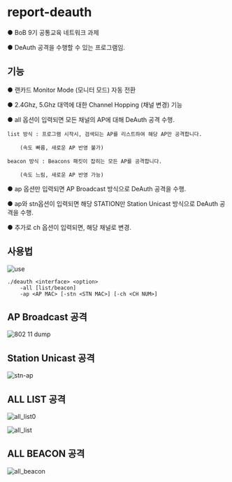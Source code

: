 # report-deauth
● BoB 9기 공통교육 네트워크 과제

● DeAuth 공격을 수행할 수 있는 프로그램임.

## 기능
● 랜카드 Monitor Mode (모니터 모드) 자동 전환

● 2.4Ghz, 5.Ghz 대역에 대한 Channel Hopping (채널 변경) 기능

● all 옵션이 입력되면 모든 채널의 AP에 대해 DeAuth 공격 수행.

	list 방식 : 프로그램 시작시, 검색되는 AP를 리스트하여 해당 AP만 공격합니다.

		(속도 빠름, 새로운 AP 반영 불가)

	beacon 방식 : Beacons 패킷이 잡히는 모든 AP를 공격합니다.

		(속도 느림, 새로운 AP 반영 가능)


● ap 옵션만 입력되면 AP Broadcast 방식으로 DeAuth 공격을 수행.

● ap와 stn옵션이 입력되면 해당 STATION만 Station Unicast 방식으로 DeAuth 공격을 수행.

● 추가로 ch 옵션이 입력되면, 해당 채널로 변경.


## 사용법
![use](https://user-images.githubusercontent.com/12112214/106763853-97937a00-667a-11eb-99e9-6bad31cc73d0.png)

    ./deauth <interface> <option>
        -all [list/beacon]
        -ap <AP MAC> [-stn <STN MAC>] [-ch <CH NUM>]

## AP Broadcast 공격
![802 11 dump](https://user-images.githubusercontent.com/12112214/106185759-95e33580-61e6-11eb-8a7c-7057a3ab7c50.png)

## Station Unicast 공격
![stn-ap](https://user-images.githubusercontent.com/12112214/106764210-eb05c800-667a-11eb-951d-1c191f68a736.png)

## ALL LIST 공격
![all_list0](https://user-images.githubusercontent.com/12112214/106764245-f48f3000-667a-11eb-831f-9d8e98cca60d.png)

![all_list](https://user-images.githubusercontent.com/12112214/106764283-fd800180-667a-11eb-84e3-156e0d3a37b2.png)

## ALL BEACON 공격
![all_beacon](https://user-images.githubusercontent.com/12112214/106764311-053fa600-667b-11eb-953e-4c96945c422f.png)

